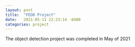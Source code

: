 ```yaml
---
layout: post
title:  "FEDD Project"
date:   2021-05-11 22:23:14 -0400
categories: project 
---
```


The object detection project was completed in May of 2021
